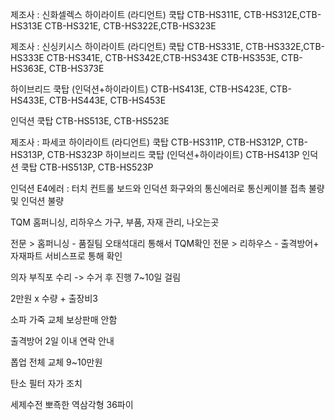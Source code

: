 제조사 : 신화셀렉스
하이라이트 (라디언트) 쿡탑
CTB-HS311E, CTB-HS312E,CTB-HS313E
CTB-HS321E, CTB-HS322E,CTB-HS323E

제조사 : 신싱키시스
하이라이트 (라디언트) 쿡탑
CTB-HS331E, CTB-HS332E,CTB-HS333E
CTB-HS341E, CTB-HS342E,CTB-HS343E
CTB-HS353E, CTB-HS363E, CTB-HS373E

하이브리드 쿡탑 (인덕션+하이라이트)
CTB-HS413E, CTB-HS423E, CTB-HS433E, CTB-HS443E, CTB-HS453E

인덕션 쿡탑
CTB-HS513E, CTB-HS523E

제조사 : 파세코
하이라이트 (라디언트) 쿡탑
CTB-HS311P, CTB-HS312P, CTB-HS313P, CTB-HS323P
하이브리드 쿡탑 (인덕션+하이라이트)
CTB-HS413P
인덕션 쿡탑
CTB-HS513P, CTB-HS523P


인덕션 
E4에러 : 터치 컨트롤 보드와 인덕션 화구와의 통신에러로 통신케이블 접촉 불량 및 인덕션 불량

TQM
홈퍼니싱, 리하우스
가구, 부품, 자재 관리, 나오는곳


전문 > 홈퍼니싱 - 품질팀 오태석대리 통해서 TQM확인
전문 > 리하우스 - 출격방어+ 자재파트 서비스프로 통해 확인

의자 부직포 수리 -> 수거 후 진행 7~10일 걸림

2만원 x 수량 + 출장비3


소파 가죽 교체 보상판매 안함

출격방어 2일 이내 연락 안내

폽업 전체 교체 9~10만원

탄소 필터 자가 조치

세제수전 뽀죡한 역삼각형 36파이

